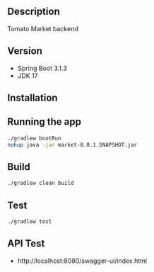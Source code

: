 ## Description

Tomato Market backend

## Version

- Spring Boot 3.1.3
- JDK 17

## Installation

## Running the app

```bash
./gradlew bootRun
nohup java -jar market-0.0.1.SNAPSHOT.jar
```

## Build

```bash
./gradlew clean build
```

## Test

```bash
./gradlew test
```

## API Test

- http://localhost:8080/swagger-ui/index.html
